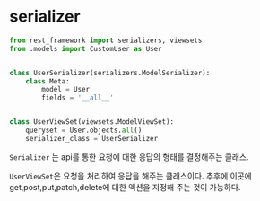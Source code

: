 # serializer

```python
from rest_framework import serializers, viewsets
from .models import CustomUser as User


class UserSerializer(serializers.ModelSerializer):
    class Meta:
        model = User
        fields = '__all__'


class UserViewSet(viewsets.ModelViewSet):
    queryset = User.objects.all()
    serializer_class = UserSerializer
```

`Serializer` 는 api를 통한 요청에 대한 응답의 형태를 결정해주는 클래스.

`UserViewSet`은 요청을 처리하여 응답을 해주는 클래스이다. 추후에 이곳에 get,post,put,patch,delete에 대한 액션을 지정해 주는 것이 가능하다.

